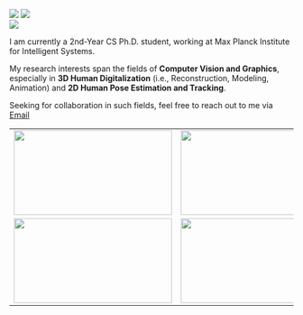 [![](https://img.shields.io/badge/website-orange?&style=for-the-badge&logo=Google%20chrome&logoColor=white)](https://xiuyuliang.cn/)
[![](https://img.shields.io/badge/google%20scholar-%234285F4.svg?&style=for-the-badge&logo=google-scholar&logoColor=white)](https://scholar.google.com.hk/citations?hl=zh-CN&user=9zAA9rQAAAAJ)
<br>
[![](https://img.shields.io/twitter/follow/yuliangxiu?style=social)](https://twitter.com/intent/follow?screen_name=yuliangxiu)

I am currently a 2nd-Year CS Ph.D. student, working at Max Planck Institute for Intelligent Systems. 

My research interests span the fields of **Computer Vision and Graphics**, especially in **3D Human Digitalization** (i.e., Reconstruction, Modeling, Animation) and **2D Human Pose Estimation and Tracking**. 

Seeking for collaboration in such fields, feel free to reach out to me via [Email](mailto:yuliang.xiu@tuebingen.mpg.de)

<!-- ![](https://github-readme-stats-one-bice.vercel.app/api?username=yuliangxiu&show_icons=true&include_all_commits=true&count_private=true&role=OWNER,ORGANIZATION_MEMBER,COLLABORATOR) -->

<table style="margin-left:auto; margin-right:auto;">
  <tr>
    <td><img src="https://user-images.githubusercontent.com/7944350/153691460-5157b0f9-5026-4ae3-8c29-72e83271786b.gif" height=150px width=280px></td>
    <td><img src="https://user-images.githubusercontent.com/7944350/153691473-651f5c22-582e-4d98-9bfe-83574bd31af4.gif" height=150px width=280px></td>
    <td><img src="https://user-images.githubusercontent.com/7944350/153692532-eaa3bbcf-a53b-48ec-a079-47df8f317fe7.gif" height=150px width=280px></td>
  </tr>
  <tr>
    <td><img src="https://user-images.githubusercontent.com/7944350/153691477-aad7064b-a36c-4d73-bb03-95d01bc08e13.gif" height=150px width=280px></td>
    <td><img src="https://user-images.githubusercontent.com/7944350/153691479-4186d4a8-b11a-4aee-9ae7-082f7dabb318.gif" height=150px width=280px></td>
    <td><img src="https://user-images.githubusercontent.com/7944350/153692331-548cd112-ba9c-4b4b-b7d9-6fe32fe3d8de.gif" height=150px width=280px></td>
  </tr>
</table>
